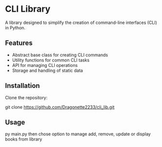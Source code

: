 # CLI Library

A library designed to simplify the creation of command-line interfaces (CLI) in Python.

## Features

- Abstract base class for creating CLI commands
- Utility functions for common CLI tasks
- API for managing CLI operations
- Storage and handling of static data

## Installation

Clone the repository:

git clone https://github.com/Dragonette2233/cli_lib.git

## Usage

py main.py
then chose option to manage add, remove, update or display books from library
